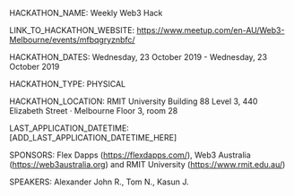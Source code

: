 

HACKATHON_NAME: Weekly Web3 Hack

LINK_TO_HACKATHON_WEBSITE: https://www.meetup.com/en-AU/Web3-Melbourne/events/mfbqgryznbfc/

HACKATHON_DATES: Wednesday, 23 October 2019 - Wednesday, 23 October 2019

HACKATHON_TYPE: PHYSICAL

HACKATHON_LOCATION: RMIT University Building 88 Level 3, 440 Elizabeth Street · Melbourne Floor 3, room 28

LAST_APPLICATION_DATETIME: [ADD_LAST_APPLICATION_DATETIME_HERE]

SPONSORS: Flex Dapps (https://flexdapps.com/), Web3 Australia (https://web3australia.org) and RMIT University (https://www.rmit.edu.au/)

SPEAKERS: Alexander John R., Tom N., Kasun J.
